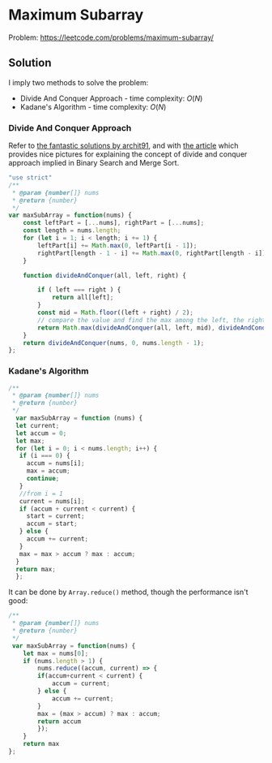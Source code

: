 # Maximum Subarray

Problem: https://leetcode.com/problems/maximum-subarray/

## Solution

I imply two methods to solve the problem:

- Divide And Conquer Approach - time complexity: $O(N)$
- Kadane's Algorithm - time complexity: $O(N)$

### Divide And Conquer Approach

Refer to [the fantastic solutions by archit91](https://leetcode.com/problems/maximum-subarray/solutions/1595195/c-python-7-simple-solutions-w-explanation-brute-force-dp-kadane-divide-conquer/), and with [the article](https://afteracademy.com/blog/divide-and-conquer-approach-in-programming) which provides nice pictures for explaining the concept of divide and conquer approach implied in Binary Search and Merge Sort.

```javascript
"use strict"
/**
 * @param {number[]} nums
 * @return {number}
 */
var maxSubArray = function(nums) {
    const leftPart = [...nums], rightPart = [...nums];
    const length = nums.length;
    for (let i = 1; i < length; i += 1) {
        leftPart[i] += Math.max(0, leftPart[i - 1]);
        rightPart[length - 1 - i] += Math.max(0, rightPart[length - i])
    }

    function divideAndConquer(all, left, right) {

        if ( left === right ) {
            return all[left];
        }
        const mid = Math.floor((left + right) / 2);
        // compare the value and find the max among the left, the right and the middle
        return Math.max(divideAndConquer(all, left, mid), divideAndConquer(all, mid + 1, right), leftPart[mid] + rightPart[mid + 1]);
    }
    return divideAndConquer(nums, 0, nums.length - 1);
};
```

### Kadane's Algorithm

```javascript
/**
 * @param {number[]} nums
 * @return {number}
 */
  var maxSubArray = function (nums) {
  let current;
  let accum = 0;
  let max;
  for (let i = 0; i < nums.length; i++) {
   if (i === 0) {
     accum = nums[i];
     max = accum;
     continue;
   }
   //from i = 1
   current = nums[i];
   if (accum + current < current) {
     start = current;
     accum = start;
   } else {
     accum += current;
   }
   max = max > accum ? max : accum;
  }
  return max;
  };
```

It can be done by `Array.reduce()` method, though the performance isn't good:

```javascript
/**
 * @param {number[]} nums
 * @return {number}
 */
 var maxSubArray = function(nums) {
    let max = nums[0];
    if (nums.length > 1) {
        nums.reduce((accum, current) => {
        if(accum+current < current) {
            accum = current;
        } else {
            accum += current;
        }
        max = (max > accum) ? max : accum;
        return accum
        });
    }    
    return max
};
```
